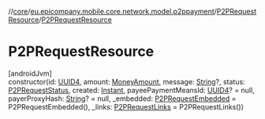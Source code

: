 //[core](../../../index.md)/[eu.epicompany.mobile.core.network.model.p2ppayment](../index.md)/[P2PRequestResource](index.md)/[P2PRequestResource](-p2-p-request-resource.md)

# P2PRequestResource

[androidJvm]\
constructor(id: [UUID4](../../eu.epicompany.mobile.core.datatypes/index.md#545543244%2FClasslikes%2F-1060529556), amount: [MoneyAmount](../../eu.epicompany.mobile.core.domain.model/-money-amount/index.md), message: [String](https://kotlinlang.org/api/latest/jvm/stdlib/kotlin/-string/index.html)?, status: [P2PRequestStatus](../../eu.epicompany.mobile.core.domain.model.p2ppayments/-p2-p-request-status/index.md), created: [Instant](https://developer.android.com/reference/kotlin/java/time/Instant.html), payeePaymentMeansId: [UUID4](../../eu.epicompany.mobile.core.datatypes/index.md#545543244%2FClasslikes%2F-1060529556)? = null, payerProxyHash: [String](https://kotlinlang.org/api/latest/jvm/stdlib/kotlin/-string/index.html)? = null, _embedded: [P2PRequestEmbedded](../-p2-p-request-embedded/index.md) = P2PRequestEmbedded(), _links: [P2PRequestLinks](../-p2-p-request-links/index.md) = P2PRequestLinks())
